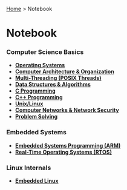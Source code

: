 <a href="./">Home</a> > Notebook

# Notebook



### Computer Science Basics

* **<a href="./operating-systems/">Operating Systems</a>**
* **<a href="./computer-architecture-and-organization/">Computer Architecture & Organization</a>**
* **<a href="./multi-threading/">Multi-Threading (POSIX Threads)</a>**
* **<a href="./data-structures-and-algorithms/">Data Structures & Algorithms</a>**
* **<a href="./c-programming/">C Programming</a>**
* **<a href="./cpp-programming/">C++ Programming</a>**
* **<a href="./unix-linux/">Unix/Linux</a>**
* **<a href="./computer-networks-and-network-security/">Computer Networks & Network Security</a>**
* **<a href="./problem-solving/">Problem Solving</a>**



### Embedded Systems

* **<a href="./embedded-systems-programming-arm/">Embedded Systems Programming (ARM)</a>**
* **<a href="./real-time-operating-systems/">Real-Time Operating Systems (RTOS)</a>**



### Linux Internals

* **<a href="./embedded-linux/">Embedded Linux</a>**

